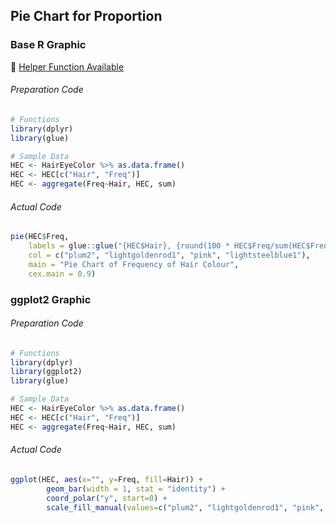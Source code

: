 ## Pie Chart for Proportion
### Base R Graphic
:white_heart: [Helper Function Available](../../[SC]-Descriptive-Analytics/[SC]-Data-Visualisation/[HF]-(Proportion)-Pie-Chart-&-Frequency-Table.md)
###### Preparation Code
```r
# Functions
library(dplyr)
library(glue)

# Sample Data
HEC <- HairEyeColor %>% as.data.frame()
HEC <- HEC[c("Hair", "Freq")]
HEC <- aggregate(Freq~Hair, HEC, sum)
```
###### Actual Code
```r
pie(HEC$Freq,
    labels = glue::glue("{HEC$Hair}, {round(100 * HEC$Freq/sum(HEC$Freq),2)}%"),
    col = c("plum2", "lightgoldenrod1", "pink", "lightsteelblue1"),
    main = "Pie Chart of Frequency of Hair Colour",
    cex.main = 0.9)
```
### ggplot2 Graphic
###### Preparation Code
```r
# Functions
library(dplyr)
library(ggplot2)
library(glue)

# Sample Data
HEC <- HairEyeColor %>% as.data.frame()
HEC <- HEC[c("Hair", "Freq")]
HEC <- aggregate(Freq~Hair, HEC, sum)
```
###### Actual Code
```r
ggplot(HEC, aes(x="", y=Freq, fill=Hair)) +
        geom_bar(width = 1, stat = "identity") +
        coord_polar("y", start=0) +
        scale_fill_manual(values=c("plum2", "lightgoldenrod1", "pink", "lightsteelblue1"))
```
